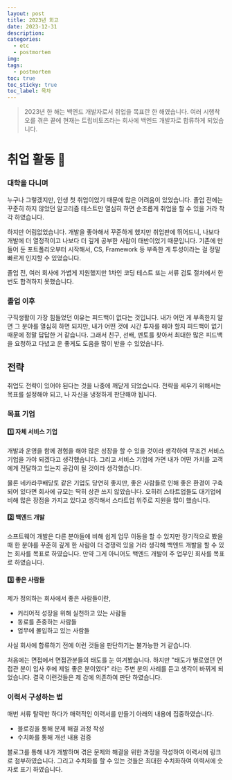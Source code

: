 ```yaml
---
layout: post
title: 2023년 회고
date: 2023-12-31
description: 
categories:
  - etc
  - postmortem
img: 
tags:
  - postmortem
toc: true
toc_sticky: true
toc_label: 목차
---
```


> 2023년 한 해는 백엔드 개발자로서 취업을 목표란 한 해였습니다. 여러 시행착오를 겪은 끝에 현재는 트립비토즈라는 회사에 백엔드 개발자로 합류하게 되었습니다.

# 취업 활동 💼

### 대학을 다니며

누구나 그렇겠지만, 인생 첫 취업이었기 때문에 많은 어려움이 있었습니다. 졸업 전에는 꾸준히 하지 않았던 알고리즘 테스트만 열심히 하면 순조롭게 취업을 할 수 있을 거라 착각 하였습니다.

하지만 어림없었습니다. 개발을 좋아해서 꾸준하게 했지만 취업판에 뛰어드니, 나보다 개발에 더 열정적이고 나보다 더 깊게 공부한 사람이 태반이었기 때문입니다. 기존에 만들어 둔 포트폴리오부터 시작해서, CS, Framework 등 부족한 게 투성이라는 걸 정말 빠르게 인지할 수 있었습니다. 

졸업 전, 여러 회사에 가볍게 지원했지만 1차인 코딩 테스트 또는 서류 검토 절차에서 한 번도 합격하지 못했습니다. 

### 졸업 이후

구직생활이 가장 힘들었던 이유는 피드백이 없다는 것입니다. 내가 어떤 게 부족한지 알면 그 분야를 열심히 하면 되지만, 내가 어떤 것에 시간 투자를 해야 할지 피드백이 없기 때문에 정말 답답한 거 같습니다. 그래서 친구, 선배, 멘토를 찾아서 최대한 많은 피드백을 요청하고 다녔고 운 좋게도 도움을 많이 받을 수 있었습니다.

## 전략

취업도 전략이 있어야 된다는 것을 나중에 깨닫게 되었습니다. 전략을 세우기 위해서는 목표를 설정해야 되고, 나 자신을 냉정하게 판단해야 됩니다.

### 목표 기업

#### 1️⃣ 자체 서비스 기업

개발과 운영을 함께 경험을 해야 많은 성장을 할 수 있을 것이라 생각하여 무조건 서비스 기업을 가야 되겠다고 생각했습니다. 그리고 서비스 기업에 가면 내가 어떤 가치를 고객에게 전달하고 있는지 공감이 될 것이라 생각했습니다. 

물론 네카라쿠배당토 같은 기업도 당연히 좋지만, 좋은 사람들로 인해 좋은 환경이 구축되어 있다면 회사에 규모는 딱히 상관 쓰지 않았습니다. 오히려 스타트업들도 대기업에 비해 많은 장점을 가지고 있다고 생각해서 스타트업 위주로 지원을 많이 했습니다.

#### 2️⃣ 백엔드 개발

소프트웨어 개발은 다른 분야들에 비해 쉽게 업무 이동을 할 수 있지만 장기적으로 봤을 때 한 분야를 꾸준히 깊게 한 사람이 더 경쟁력 있을 거라 생각해 백엔드 개발을 할 수 있는 회사를 목표로 하였습니다. 만약 그게 아니어도 백엔드 개발이 주 업무인 회사를 목표로 하였습니다.

#### 3️⃣ 좋은 사람들

제가 정의하는 회사에서 좋은 사람들이란,

- 커리어적 성장을 위해 실천하고 있는 사람들
- 동료를 존중하는 사람들
- 업무에 몰입하고 있는 사람들

사실 회사에 합류하기 전에 이런 것들을 판단하기는 불가능한 거 같습니다.

처음에는 면접에서 면접관분들의 태도를 눈 여겨봤습니다. 하지만 "태도가 별로였던 면접관 분이 입사 후에 제일 좋은 분이였다" 라는 주변 분의 사례를 듣고 생각이 바뀌게 되었습니다. 결국 이런것들은 제 감에 의존하여 판단 하였습니다.

### 이력서 구성하는 법

매번 서류 탈락만 하다가 매력적인 이력서를 만들기 아래의 내용에 집중하였습니다.

- 블로깅을 통해 문제 해결 과정 작성
- 수치화를 통해 개선 내용 검증

블로그를 통해 내가 개발하며 겪은 문제와 해결을 위한 과정을 작성하여 이력서에 링크로 첨부하였습니다. 그리고 수치화를 할 수 있는 것들은 최대한 수치화하여 이력서에 숫자로 표기 하였습니다.

